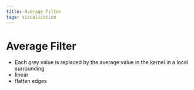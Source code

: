 ```yaml
---
title: Average Filter
tags: visualization
---
```


# Average Filter
- Each grey value is replaced by the average value in the kernel in a local surrounding
- linear
- flatten edges






















